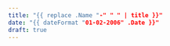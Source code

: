 ```yaml
---
title: "{{ replace .Name "-" " " | title }}"
date: "{{ dateFormat "01-02-2006" .Date }}"
draft: true
---
```


